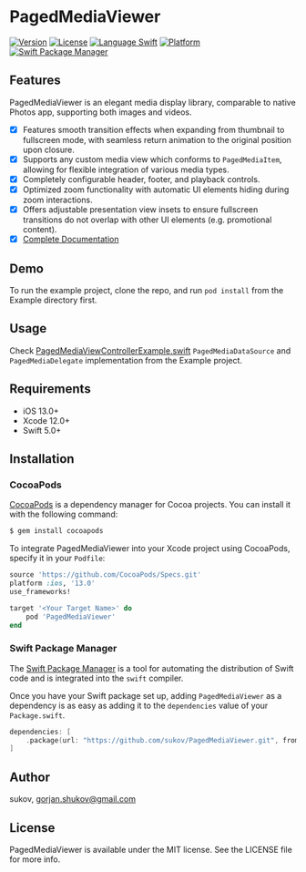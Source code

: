 # PagedMediaViewer

[![Version](https://img.shields.io/cocoapods/v/PagedMediaViewer.svg?style=flat)](https://cocoapods.org/pods/PagedMediaViewer)
[![License](https://img.shields.io/cocoapods/l/PagedMediaViewer.svg?style=flat)](https://cocoapods.org/pods/PagedMediaViewer)
[![Language Swift](https://img.shields.io/badge/Language-Swift%205.0-orange.svg?style=flat)](https://swift.org)
[![Platform](https://img.shields.io/cocoapods/p/PagedMediaViewer.svg?style=flat)](https://cocoapods.org/pods/PagedMediaViewer)
[![Swift Package Manager](https://img.shields.io/badge/Swift_Package_Manager-compatible-orange?style=flat)](https://www.swift.org/package-manager)

## Features

PagedMediaViewer is an elegant media display library, comparable to native Photos app, supporting both images and videos.

  - [x] Features smooth transition effects when expanding from thumbnail to fullscreen mode, with seamless return animation to the original position upon closure.
  - [x] Supports any custom media view which conforms to `PagedMediaItem`, allowing for flexible integration of various media types.
  - [x] Completely configurable header, footer, and playback controls.
  - [x] Optimized zoom functionality with automatic UI elements hiding during zoom interactions.
  - [x] Offers adjustable presentation view insets to ensure fullscreen transitions do not overlap with other UI elements (e.g. promotional content).
  - [x] [Complete Documentation](https://sukov.github.io/PagedMediaViewer/)

## Demo

To run the example project, clone the repo, and run `pod install` from the Example directory first.

## Usage 

Check [PagedMediaViewControllerExample.swift](Example/PagedMediaViewer/PagedMediaViewControllerExample.swift) `PagedMediaDataSource` and `PagedMediaDelegate` implementation from the Example project.


## Requirements

- iOS 13.0+
- Xcode 12.0+
- Swift 5.0+


## Installation

### CocoaPods

[CocoaPods](http://cocoapods.org) is a dependency manager for Cocoa projects. You can install it with the following command:

```bash
$ gem install cocoapods
```

To integrate PagedMediaViewer into your Xcode project using CocoaPods, specify it in your `Podfile`:

```ruby
source 'https://github.com/CocoaPods/Specs.git'
platform :ios, '13.0'
use_frameworks!

target '<Your Target Name>' do
    pod 'PagedMediaViewer'
end
```

### Swift Package Manager

The [Swift Package Manager](https://swift.org/package-manager/) is a tool for automating the distribution of Swift code and is integrated into the `swift` compiler. 

Once you have your Swift package set up, adding `PagedMediaViewer` as a dependency is as easy as adding it to the `dependencies` value of your `Package.swift`.

```swift
dependencies: [
    .package(url: "https://github.com/sukov/PagedMediaViewer.git", from: "1.0.0")
]
```

## Author

sukov, gorjan.shukov@gmail.com

## License

PagedMediaViewer is available under the MIT license. See the LICENSE file for more info.
